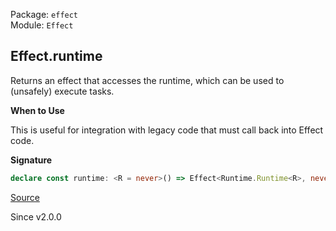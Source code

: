 Package: `effect`<br />
Module: `Effect`<br />

## Effect.runtime

Returns an effect that accesses the runtime, which can be used to (unsafely)
execute tasks.

**When to Use**

This is useful for integration with legacy code that must call back into
Effect code.

**Signature**

```ts
declare const runtime: <R = never>() => Effect<Runtime.Runtime<R>, never, R>
```

[Source](https://github.com/Effect-TS/effect/tree/main/packages/effect/src/Effect.ts#L11608)

Since v2.0.0